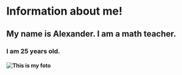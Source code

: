 # Information about me!
## My name is Alexander. I am a math teacher.
### I am 25 years old.
#### ![This is my foto](https://www.instagram.com/p/CuRvrdRMN9X/)
